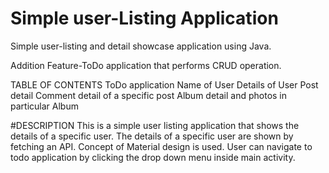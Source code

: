 # Simple user-Listing Application
Simple user-listing and detail showcase application using Java.

Addition Feature-ToDo application that performs  CRUD operation.

TABLE OF CONTENTS
  ToDo application
  Name of User
  Details of User
  Post detail
  Comment detail of a specific post
  Album detail and photos in particular Album

#DESCRIPTION
This is a simple user listing application that shows the details of a specific user. 
The details of a specific user are shown by fetching an API. Concept of Material design
is used. User can navigate to todo application by clicking the drop down menu inside main activity. 





